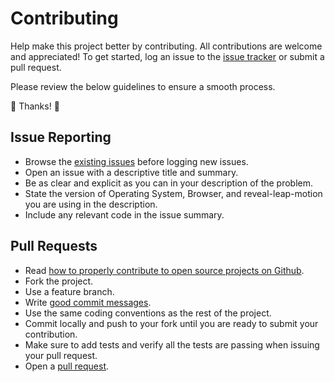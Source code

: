 # Contributing

Help make this project better by contributing. All contributions are welcome and appreciated! To get started, log an issue to the [issue tracker][1] or submit a pull request.

Please review the below guidelines to ensure a smooth process.

:tada: Thanks! :tada:

## Issue Reporting

- Browse the [existing issues][1] before logging new issues.
- Open an issue with a descriptive title and summary.
- Be as clear and explicit as you can in your description of the problem.
- State the version of Operating System, Browser, and reveal-leap-motion you are using in the description.
- Include any relevant code in the issue summary.

## Pull Requests

- Read [how to properly contribute to open source projects on Github][2].
- Fork the project.
- Use a feature branch.
- Write [good commit messages][3].
- Use the same coding conventions as the rest of the project.
- Commit locally and push to your fork until you are ready to submit your contribution.
- Make sure to add tests and verify all the tests are passing when issuing your pull request.
- Open a [pull request][4].

[1]: https://github.com/gneatgeek/reveal-leap-motion/issues
[2]: http://gun.io/blog/how-to-github-fork-branch-and-pull-request
[3]: http://tbaggery.com/2008/04/19/a-note-about-git-commit-messages.html
[4]: https://help.github.com/articles/using-pull-requests
